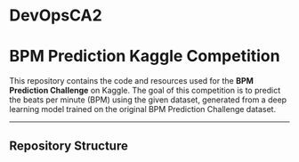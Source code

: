 # DevOpsCA2

# BPM Prediction Kaggle Competition

This repository contains the code and resources used for the **BPM Prediction Challenge** on Kaggle. The goal of this competition is to predict the beats per minute (BPM) using the given dataset, generated from a deep learning model trained on the original BPM Prediction Challenge dataset.

---

## Repository Structure

